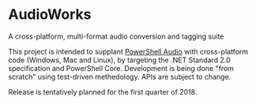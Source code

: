 AudioWorks
==========

A cross-platform, multi-format audio conversion and tagging suite

This project is intended to supplant [PowerShell Audio](https://github.com/jherby2k/PowerShellAudio) with cross-platform code (Windows, Mac and Linux), by targeting the .NET Standard 2.0 specification and PowerShell Core. Development is being done "from scratch" using test-driven methedology. APIs are subject to change.

Release is tentatively planned for the first quarter of 2018.
